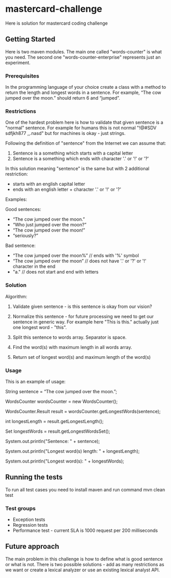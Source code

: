 # mastercard-challenge

Here is solution for mastercard coding challenge

## Getting Started

Here is two maven modules. The main one called "words-counter" is what you need.
The second one "words-counter-enterprise" represents just an experiment.

### Prerequisites

In the programming language of your choice create a class with a method to return the length and longest words in a sentence.
For example, “The cow jumped over the moon.” should return 6 and “jumped”.

### Restrictions

One of the hardest problem here is how to validate that given sentence is a "normal" sentence.
For example for humans this is not normal "!@#SDV sdfjkh877 ,,.nasd" but for machines is okay - just strings.

Following the definition of "sentence" from the Internet we can assume that:
1. Sentence is a something which starts with a capital letter
2. Sentence is a something which ends with character '.' or '!' or '?'

In this solution meaning "sentence" is the same but with 2 additional restriction:
* starts with an english capital letter
* ends with an english letter + character '.' or '!' or '?'

Examples:

Good sentences:
* “The cow jumped over the moon.”
* “Who just jumped over the moon?”
* “The cow jumped over the moon!”
* “seriously?”

Bad sentence:
* “The cow jumped over the moon%” // ends with '%' symbol
* “The cow jumped over the moon” // does not have '.' or '?' or '!' character in the end
* "a." // does not start and end with letters

### Solution

Algorithm:

1. Validate given sentence - is this sentence is okay from our vision?

2. Normalize this sentence - for future processing we need to get our sentence in generic way.
For example here "This is this." actually just one longest word - "this".

3. Split this sentence to words array. Separator is space.

4. Find the word(s) with maximum length in all words array.

5. Return set of longest word(s) and maximum length of the word(s)

### Usage

This is an example of usage:

String sentence = “The cow jumped over the moon.”;

WordsCounter wordsCounter = new WordsCounter();

WordsCounter.Result result = wordsCounter.getLongestWords(sentence);

int longestLength = result.getLongestLength();

Set<String> longestWords = result.getLongestWordsSet();

System.out.println("Sentence: " + sentence);

System.out.println("Longest word(s) length: " + longestLength);

System.out.println("Longest word(s): " + longestWords);

## Running the tests

To run all test cases you need to install maven and run command
mvn clean test

### Test groups

* Exception tests
* Regression tests
* Performance test - current SLA is 1000 request per 200 milliseconds

## Future approach

The main problem in this challenge is how to define what is good sentence or what is not.
There is two possible solutions - add as many restrictions as we want or create a lexical analyzer or use an existing lexical analyst API.
